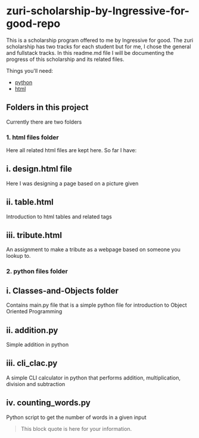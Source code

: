 # zuri-scholarship-by-Ingressive-for-good-repo


This is a scholarship program offered to me by Ingressive for good. The zuri scholarship has two tracks for each student but for me, I chose the general and fullstack tracks.
In this readme.md file I will be documenting the progress of this scholarship and its related files.


Things you'll need:

* [python](https://python.org)
* [html](https://developer.mozila.com)
<!-- * [markdown-it](https://www.npmjs.com/package/markdown-it)
* [tasks.json](/docs/editor/tasks) -->

## Folders in this project

Currently there are two folders

### 1. html files folder

Here all related html files are kept here. So far I have:

## i. design.html file

Here I was designing a page based on a picture given

## ii. table.html

Introduction to html tables and related tags

## iii. tribute.html

An assignment to make a tribute as a webpage based on someone you lookup to.


### 2. python files folder

## i. Classes-and-Objects folder 

Contains main.py file that is a simple python file for introduction to Object Oriented Programming

## ii. addition.py

Simple addition in python

## iii. cli_clac.py

A simple CLI calculator in python that performs addition, multiplication, division and subtraction

## iv. counting_words.py

Python script to get the number of words in a given input

> This block quote is here for your information.
